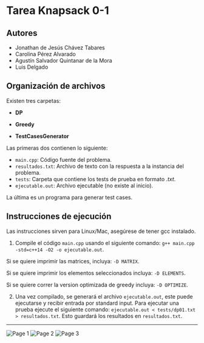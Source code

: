 # Tarea Knapsack 0-1

## Autores

- Jonathan de Jesús Chávez Tabares
- Carolina Pérez Alvarado
- Agustín Salvador Quintanar de la Mora
- Luis Delgado

## Organización de archivos

Existen tres carpetas:

- **DP**

- **Greedy**

- **TestCasesGenerator**

Las primeras dos contienen lo siguiente:

- `main.cpp`: Código fuente del problema.
- `resultados.txt`: Archivo de texto con la respuesta a la instancia del problema.
- `tests`: Carpeta que contiene los tests de prueba en formato _.txt_.
- `ejecutable.out`: Archivo ejecutable (no existe al inicio).

La última es un programa para generar test cases.

## Instrucciones de ejecución

Las instrucciones sirven para Linux/Mac, asegúrese de tener gcc instalado.

1. Compile el código `main.cpp` usando el siguiente comando: `g++ main.cpp -std=c++14 -O2 -o ejecutable.out`.

Si se quiere imprimir las matrices, incluya: `-D MATRIX`.

Si se quiere imprimir los elementos seleccionados incluya: `-D ELEMENTS`.

Si se quiere correr la version optimizada de greedy incluya: `-D OPTIMIZE`.

2. Una vez compilado, se generará el archivo `ejecutable.out`, este puede ejecutarse y recibir entrada por standard input. Para ejecutar una prueba ejecute el siguiente comando: `ejecutable.out < tests/dp01.txt > resultados.txt`. Esto guardará los resultados en `resultados.txt`.

---

![Page 1](https://drive.google.com/uc?export=view&id=1CqP0QQmm3lSQ2FX_Fnp9VRcLzERtmaDj)
![Page 2](https://drive.google.com/uc?export=view&id=1lmFPpRXft0YG_AI0iEVLErr4uuz0R3u9)
![Page 3](https://drive.google.com/uc?export=view&id=16dajQRfP5UowRcB3OYJKbGpgCiqU4TtL)
